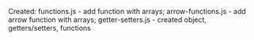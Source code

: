 Created: 
functions.js - add function with arrays;
arrow-functions.js - add arrow function with arrays;
getter-setters.js - created object, getters/setters, functions